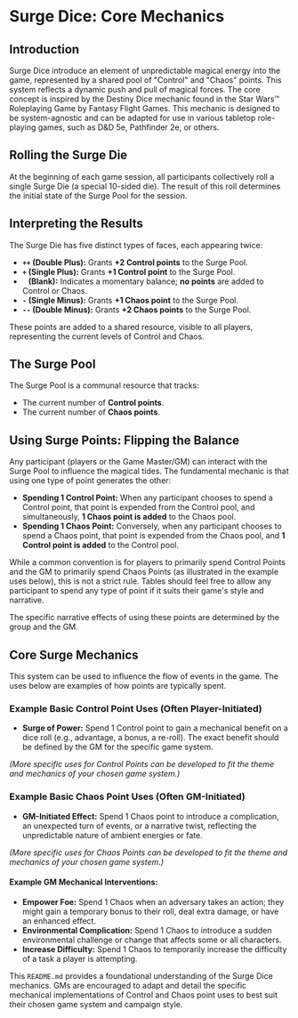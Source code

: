 # Surge Dice: Core Mechanics

## Introduction

Surge Dice introduce an element of unpredictable magical energy into the game, represented by a shared pool of "Control" and "Chaos" points. This system reflects a dynamic push and pull of magical forces. The core concept is inspired by the Destiny Dice mechanic found in the Star Wars™ Roleplaying Game by Fantasy Flight Games. This mechanic is designed to be system-agnostic and can be adapted for use in various tabletop role-playing games, such as D&D 5e, Pathfinder 2e, or others.

## Rolling the Surge Die

At the beginning of each game session, all participants collectively roll a single Surge Die (a special 10-sided die). The result of this roll determines the initial state of the Surge Pool for the session.

## Interpreting the Results

The Surge Die has five distinct types of faces, each appearing twice:

*   **`++` (Double Plus):** Grants **+2 Control points** to the Surge Pool.
*   **`+` (Single Plus):** Grants **+1 Control point** to the Surge Pool.
*   **` ` (Blank):** Indicates a momentary balance; **no points** are added to Control or Chaos.
*   **`-` (Single Minus):** Grants **+1 Chaos point** to the Surge Pool.
*   **`--` (Double Minus):** Grants **+2 Chaos points** to the Surge Pool.

These points are added to a shared resource, visible to all players, representing the current levels of Control and Chaos.

## The Surge Pool

The Surge Pool is a communal resource that tracks:

*   The current number of **Control points**.
*   The current number of **Chaos points**.

## Using Surge Points: Flipping the Balance

Any participant (players or the Game Master/GM) can interact with the Surge Pool to influence the magical tides. The fundamental mechanic is that using one type of point generates the other:

*   **Spending 1 Control Point:** When any participant chooses to spend a Control point, that point is expended from the Control pool, and simultaneously, **1 Chaos point is added** to the Chaos pool.
*   **Spending 1 Chaos Point:** Conversely, when any participant chooses to spend a Chaos point, that point is expended from the Chaos pool, and **1 Control point is added** to the Control pool.

While a common convention is for players to primarily spend Control Points and the GM to primarily spend Chaos Points (as illustrated in the example uses below), this is not a strict rule. Tables should feel free to allow any participant to spend any type of point if it suits their game's style and narrative.

The specific narrative effects of using these points are determined by the group and the GM.

## Core Surge Mechanics

This system can be used to influence the flow of events in the game. The uses below are examples of how points are typically spent.

### Example Basic Control Point Uses (Often Player-Initiated)

*   **Surge of Power:** Spend 1 Control point to gain a mechanical benefit on a dice roll (e.g., advantage, a bonus, a re-roll). The exact benefit should be defined by the GM for the specific game system.

*(More specific uses for Control Points can be developed to fit the theme and mechanics of your chosen game system.)*

### Example Basic Chaos Point Uses (Often GM-Initiated)

*   **GM-Initiated Effect:** Spend 1 Chaos point to introduce a complication, an unexpected turn of events, or a narrative twist, reflecting the unpredictable nature of ambient energies or fate.

*(More specific uses for Chaos Points can be developed to fit the theme and mechanics of your chosen game system.)*

#### Example GM Mechanical Interventions:

*   **Empower Foe:** Spend 1 Chaos when an adversary takes an action; they might gain a temporary bonus to their roll, deal extra damage, or have an enhanced effect.
*   **Environmental Complication:** Spend 1 Chaos to introduce a sudden environmental challenge or change that affects some or all characters.
*   **Increase Difficulty:** Spend 1 Chaos to temporarily increase the difficulty of a task a player is attempting.

This `README.md` provides a foundational understanding of the Surge Dice mechanics. GMs are encouraged to adapt and detail the specific mechanical implementations of Control and Chaos point uses to best suit their chosen game system and campaign style. 
